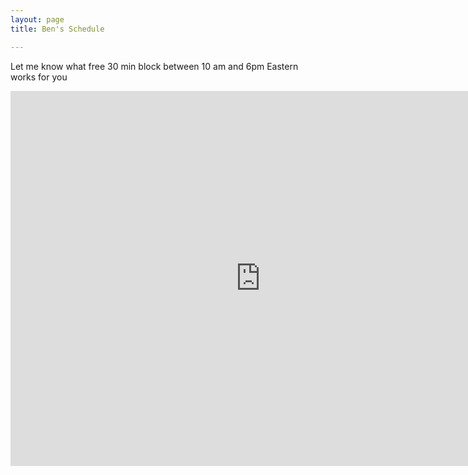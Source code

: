 ```yaml
---
layout: page
title: Ben's Schedule

---
```

<div class="span3">
	<p> Let me know what free 30 min block between 10 am and 6pm Eastern works for you </p>
<div id="upcoming"></div><!--/span-->
</div>
<iframe src="https://www.google.com/calendar/embed?height=600&amp;wkst=2&amp;bgcolor=%23FFFFFF&amp;src=bzreinhardt%40gmail.com&amp;color=%231B887A&amp;src=h57al6dl6k677n37osar2l9qi4%40group.calendar.google.com&amp;color=%232F6309&amp;src=a5q2j162ms4l75m868mie9fk4s%40group.calendar.google.com&amp;color=%236B3304&amp;src=97es47tafgrgbkhceb085odpkg%40group.calendar.google.com&amp;color=%23A32929&amp;ctz=America%2FNew_York" style=" border-width:0 " width="800" height="600" frameborder="0" scrolling="no" ?wmode=opaque>text</iframe>

